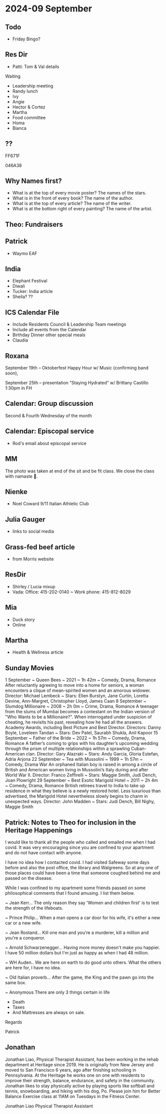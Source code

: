# 2024-09 September

## Todo


* Friday Bingo?

## Res Dir

* Patti: Tom & Val details

Waiting

* Leadership meeting
* Randy lunch
* Ivy
* Angie
* Hector & Cortez
* Martha
* Food committee
* Homa
* Bianca

## ??

FF671F

046A38

## Why Names first?

* What is at the top of every movie poster? The names of the stars.
* What is in the front of every book? The name of the author.
* What is at the top of every article? The name of the writer.
* What is at the bottom right of every painting? The name of the artist.

## Theo: Fundraisers

## Patrick

* Waymo EAF

## India

* Elephant Festival
* Diwali
* Tucker: India article
* Sheila? ??

## ICS Calendar File

* Include Residents Council & Leadership Team meetings
* Include all events from the Calendar
* Birthday Dinner other special meals
* Claudia

## Roxana

September 19th – Oktoberfest Happy Hour w/ Music (confirming band soon),

September 25th – presentation “Staying Hydrated” w/ Brittany Castillo 1:30pm in FH


## Calendar: Group discussion

Second & Fourth Wednesday of the month

## Calendar: Episcopal service

* Rod's email about episcopal service

## MM

The photo was taken at end of the sit and be fit class. We close the class with namaste 🙏.

## Nienke

* Noel Coward 9/11 Italian Athletic Club

## Julia Gauger

* links to social media

## Grass-fed beef article

* from Morris website

## ResDir

* Shirley / Lucia mixup
* Vada: Office: 415-202-0140 ~ Work phone:  415-812-8029

## Mia

* Duck story
* Online

## Martha

* Health & Wellness article


## Sunday Movies


1 September ~ Queen Bees ~ 2021 ~ 1h 42m ~ Comedy, Drama, Romance
After reluctantly agreeing to move into a home for seniors, a woman encounters a clique of mean-spirited women and an amorous widower.
Director: Michael Lembeck ~ Stars: Ellen Burstyn, Jane Curtin, Loretta Devine, Ann-Margret, Christopher Lloyd, James Caan
8 September ~  Slumdog Millionaire ~ 2008 ~ 2h 0m ~ Crime, Drama, Romance
A teenager from the slums of Mumbai becomes a contestant on the Indian version of "Who Wants to be a Millionaire?".  When interrogated under suspicion of cheating, he revisits his past, revealing how he had all the answers. Academy Awards, including Best Picture and Best Director.
Directors: Danny Boyle, Loveleen Tandan ~ Stars: Dev Patel, Saurabh Shukla, Anil Kapoor
15 September ~  Father of the Bride ~ 2022 ~ 1h 57m ~ Comedy, Drama, Romance
A father’s coming to grips with his daughter’s upcoming wedding through the prism of multiple relationships within a sprawling Cuban-American clan.
Director: Gary Alazraki ~ Stars: Andy Garcia, Gloria Estefan, Adria Arjona
22 September ~ Tea with Mussolini ~ 1999 ~ 1h 57m ~ Comedy, Drama War
An orphaned Italian boy is raised in among a circle of British and American women living in Mussolini’s Italy during and after World War II.
Director: Franco Zeffirelli ~ Stars: Maggie Smith, Judi Dench, Joan Plowright
29 September ~ Best Exotic Marigold Hotel ~ 2011 ~ 2h 4m ~ Comedy, Drama, Romance
British retirees travel to India to take up residence in what they believe is a newly restored hotel. Less luxurious than advertised, the Marigold Hotel nevertheless slowly begins to charm in unexpected ways.
Director: John Madden ~ Stars: Judi Dench, Bill Nighy, Maggie Smith


## Patrick: Notes to Theo for inclusion in the Heritage Happenings

I would like to thank all the people who called and emailed me when I had covid. It was very encouraging since you are confined to your apartment and do not have contact with anyone.

I have no idea how I contacted covid. I had visited Safeway some days before and also the post office, the library and Walgreens. So at any one of those places could have been a time that someone coughed behind me and passed on the disease.

While I was confined to my apartment some friends passed on some philosophical comments that I found amusing. I list them below.

~ Jean Kerr...
The only reason they say 'Women and children first' is to test the strength of the lifeboats.

~ Prince Philip...
When a man opens a car door for his wife, it's either a new car or a new wife.

 ~ Jean Rostand...
Kill one man and you're a murderer, kill a million and you're a conqueror.

~ Arnold Schwarzenegger...
Having more money doesn't make you happier. I have 50 million dollars but I'm just as happy as when I had 48 million.

~ WH Auden..
We are here on earth to do good unto others. What the others are here for, I have no idea.

~ Old Italian proverb...
After the game, the King and the pawn go into the same box.

~ Anonymous
There are only 3 things certain in life

* Death
* Taxes
* And Mattresses are always on sale.

Regards

Patrick

## Jonathan

Jonathan Liao, Physical Therapist Assistant, has been working in the rehab department at Heritage since 2019. He is originally from New Jersey and moved to San Francisco 6 years, ago after finishing schooling in Pennsylvania. At the Heritage he works one on one with residents to improve their strength, balance, endurance, and safety in the community. Jonathan likes to stay physically active by playing sports like softball and tennis, snowboarding, and hiking with his dog, Po. Please join him for Better Balance Exercise class at 11AM on Tuesdays in the Fitness Center.


Jonathan Liao
Physical Therapist Assistant
